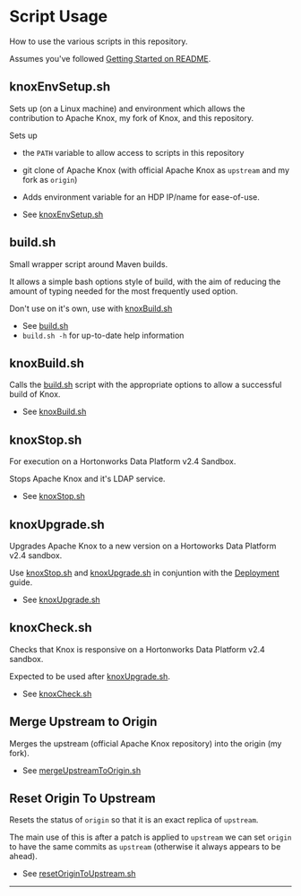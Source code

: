 # Script Usage
How to use the various scripts in this repository.

Assumes you've followed [Getting Started on README](README.md#GettingStarted).

## knoxEnvSetup.sh
Sets up (on a Linux machine) and environment which allows the contribution to Apache Knox, my fork of Knox, and this repository.

Sets up
 * the `PATH` variable to allow access to scripts in this repository
 * git clone of Apache Knox (with official Apache Knox as `upstream` and my fork as `origin`)
 * Adds environment variable for an HDP IP/name for ease-of-use.

 * See [knoxEnvSetup.sh](knoxEnvSetup.sh)

## build.sh
Small wrapper script around Maven builds.

It allows a simple bash options style of build, with the aim of reducing the amount of typing
needed for the most frequently used option.

Don't use on it's own, use with [knoxBuild.sh](knoxBuild.sh)

 * See [build.sh](build.sh)
 * `build.sh -h` for up-to-date help information

## knoxBuild.sh
Calls the [build.sh](build.sh) script with the appropriate options to allow a successful build of Knox.

 * See [knoxBuild.sh](knoxBuild.sh)

## knoxStop.sh
For execution on a Hortonworks Data Platform v2.4 Sandbox.

Stops Apache Knox and it's LDAP service.

 * See [knoxStop.sh](knoxStop.sh)

## knoxUpgrade.sh
Upgrades Apache Knox to a new version on a Hortoworks Data Platform v2.4 sandbox.

Use [knoxStop.sh](knoxStop.sh) and [knoxUpgrade.sh](knoxUpgrade.sh) in conjuntion with the [Deployment](documentation/DEPLOYMENT.md) guide.

 * See [knoxUpgrade.sh](knoxUpgrade.sh)

## knoxCheck.sh
Checks that Knox is responsive on a Hortonworks Data Platform v2.4 sandbox.

Expected to be used after [knoxUpgrade.sh](knoxUpgrade.sh).

 * See [knoxCheck.sh](knoxCheck.sh)

## Merge Upstream to Origin
Merges the upstream (official Apache Knox repository) into the origin (my fork).

 * See [mergeUpstreamToOrigin.sh](mergeUpstreamToOrigin.sh)

## Reset Origin To Upstream
Resets the status of `origin` so that it is an exact replica of `upstream`.

The main use of this is after a patch is applied to `upstream` we can set `origin`
to have the same commits as `upstream` (otherwise it always appears to be ahead).

 * See [resetOriginToUpstream.sh](resetOriginToUpstream.sh)

---
